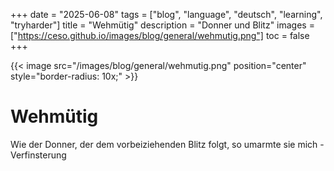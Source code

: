 +++
date = "2025-06-08"
tags = ["blog", "language", "deutsch", "learning", "tryharder"]
title = "Wehmütig"
description = "Donner und Blitz"
images = ["https://ceso.github.io/images/blog/general/wehmutig.png"]
toc = false
+++

{{< image src="/images/blog/general/wehmutig.png" position="center" style="border-radius: 10x;" >}}

# Wehmütig

Wie der Donner, der dem vorbeiziehenden Blitz folgt, so umarmte sie mich - Verfinsterung
